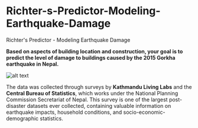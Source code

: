 # Richter-s-Predictor-Modeling-Earthquake-Damage
Richter's Predictor - Modeling Earthquake Damage

**Based on aspects of building location and construction, your goal is to predict the level of damage to buildings caused by the 2015 Gorkha earthquake in Nepal.**

![alt text](https://s3.amazonaws.com/drivendata-public-assets/nepal-quake-bm-2.JPG)

The data was collected through surveys by **Kathmandu Living Labs** and the **Central Bureau of Statistics**, which works under the National Planning Commission Secretariat of Nepal. This survey is one of the largest post-disaster datasets ever collected, containing valuable information on earthquake impacts, household conditions, and socio-economic-demographic statistics.

